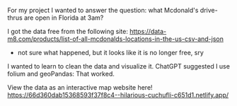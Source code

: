 
For my project I wanted to answer the question: what Mcdonald's drive-thrus are open in Florida at 3am?


I got the data free from the following site:
https://data-m8.com/products/list-of-all-mcdonalds-locations-in-the-us-csv-and-json
* not sure what happened, but it looks like it is no longer free, sry

I wanted to learn to clean the data and visualize it. 
ChatGPT suggested I use folium and geoPandas:
That worked.

View the data as an interactive map website here!
https://66d360dab15368593f37f8c4--hilarious-cuchufli-c651d1.netlify.app/
